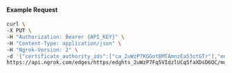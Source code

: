 <!-- Code generated for API Clients. DO NOT EDIT. -->

#### Example Request

```bash
curl \
-X PUT \
-H "Authorization: Bearer {API_KEY}" \
-H "Content-Type: application/json" \
-H "Ngrok-Version: 2" \
-d '{"certificate_authority_ids":["ca_2uWzP7KGGotBMTAmnzEa53otGTr"],"enabled":true}' \
https://api.ngrok.com/edges/https/edghts_2uWzP7Fq5VIdzlUCq5faXDsD6QC/mutual_tls
```

